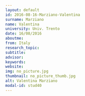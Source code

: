 ```yaml
---
layout: default 
id: 2016-08-16-Marziano-Valentina
surname: Marziano
name: Valentina
university: Univ. Trento
date: 16/08/2016
aboutme: 
from: Italy
research_topic: 
subtitle: 
advisor: 
keywords: 
website: 
img: no_picture.jpg
thumbnail: no_picture_thumb.jpg
alt: Valentina Marziano
modal-id: stud40
---
```

